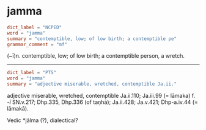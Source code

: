 # jamma

``` toml
dict_label = "NCPED"
word = "jamma"
summary = "contemptible, low; of low birth; a contemptible pe"
grammar_comment = "mf"
```

(\~ī)n. contemptible, low; of low birth; a contemptible person, a wretch.

--------------------

``` toml
dict_label = "PTS"
word = "jamma"
summary = "adjective miserable, wretched, contemptible Ja.ii."
```

adjective miserable, wretched, contemptible Ja.ii.110; Ja.iii.99 (= lāmaka) f. *\-ī* SN.v.217; Dhp.335, Dhp.336 (of taṇhā); Ja.ii.428; Ja.v.421; Dhp\-a.iv.44 (= lāmakā).

Vedic \*jālma (?), dialectical?

